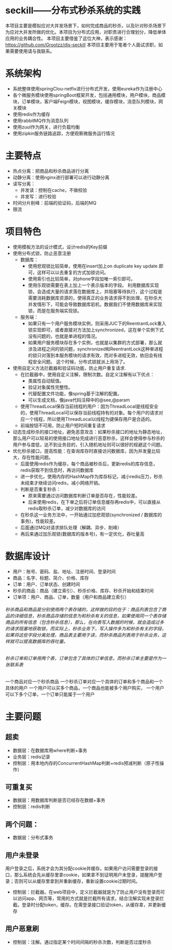 # seckill——分布式秒杀系统的实践
本项目主要是模拟应对大并发场景下，如何完成商品的秒杀，以及针对秒杀场景下为应对大并发所做的优化。本项目为分布式应用，对职责进行合理划分，降低单体应用的业务耦合性。
本项目主要借鉴了这位大神，表示感谢：https://github.com/Grootzz/dis-seckill
本项目主要用于笔者个人面试求职，如果需要使用请与我联系。
# 系统架构
- 系统整体使用springClou-netfix进行分布式开发，使用eureka作为注册中心
- 各个微服务模块使用springBoot框架开发，包括通用模块，用户模块，商品模块，订单模块，客户端Feign模块，视图模块，缓存模块，消息队列模块，网关模块
- 使用redis作为缓存
- 使用rabbitMQ作为消息队列
- 使用zuul作为网关，进行负载均衡
- 使用zipkin服务链路追踪，方便观察微服务运行情况
# 主要特点
- 热点分离：把商品和秒杀商品进行分离
- 动静分离：使用nginx进行部署可以进行动静分离
- 读写分离：
  - 并发读：控制在cache，不做校验
  - 并发写：进行校验
- 时间分片削峰：前端的验证码，后端的MQ
- 限流

# 项目特色
- 使用模板方法的设计模式，设计redis的Key前缀
- 使用分布式锁，防止恶意注册
  - 数据库：
    - 使用悲观锁比较简单，使用在insert加上on duplicate key update 即可，这样可以以去重复的方式加锁访问。
    - 使用索引也比较简单，对phone字段加唯一索引即可。
    - 使用乐观锁需要在表上加上一个表示版本的字段。
    利用数据库实现锁，会造成大量的请求落在数据库上，并阻塞等待执行，这个过程是需要消耗数据库资源的，使得真正的业务请求得不到处理，在秒杀大并发情形下，可能会导致数据库宕机，数据我们不使用数据库来实现锁，而是在服务端实现锁。
  - 服务端：
    - 如果只有一个用户服务模块实例，则采用JUC下的ReentrantLock重入锁实现即可，或者直接对方法加上synchronized，这在单个实例下式没有问题的，也就是单进程的情况。
    - 如果用户服务模块存在多个实例，也就是以集群的方式部署，那么就涉及进程之间的锁问题，synchronized和ReentrantLock这种单进程的锁只对落到本服务模块的请求有效，而对多进程无效，依旧会有线程安全问题。
    这个时候，分布式锁就派上用场了。
- 使用自定义方法拦截器和验证码功能，防止用户重复请求.
  - 在拦截器中，使用自定义注解，限制次数。自定义注解有以下优点：
    - 类属性自动赋值。
    - 验证对象属性完整性。
    - 代替配置文件功能，像spring基于注解的配置。
    - 可以生成文档，像java代码注释中的@see,@param
  - 使用ThreadLocal保存当前线程的用户：因为ThreadLocal是线程安全的，使用ThreadLocal可以保存当前线程持有的对象。每个用户的请求对应一个线程，所以使用ThreadLocal以线程为键保存用户是合适的。
  - 前端按钮不可用，防止用户短时间重复请求
- 动态生成秒杀的接口地址，避免恶意攻击：如果秒杀接口的地址为静态地址，那么用户可以轻易的使用接口地址完成进行恶意秒杀，这样会使得参与秒杀的用户参与度低，达不到业务目的，引入随机地址则可以很好的规避这个问题。
- 优化秒杀接口，提高性能：在查询库存时直接访问数据库，因为并发量比较大，存在性能问题。
  - 后面使用redis作为缓存，每个商品被秒杀后，更新redis的库存信息，redis获取不到信息时，再访问数据库
  - 进一步优化，使用内存的HashMap作为库存标记，减小redis压力，秒杀未结束才继续访问redis，减小网络开销。
  - 判断是否重复秒杀：
    - 原来需要通过访问数据库判断订单是否存在，性能较差。
    - 后来使用redis，在下单之后将订单信息缓存再redis中，可以直接从redis取秒杀订单，减少对数据库的访问
  - 在秒杀这一业务方法中，一开始通过加悲观锁(synchronized / 数据库的事务)，性能较差。
  - 后面通过MQ对请求排队处理（解耦、异步、削峰）
  - 再后来通过加乐观锁(数据库的版本号)，有一定优化，吞吐量高
# 数据库设计
-	用户：账号、密码、盐、地址、注册时间、登录时间
-	商品：名字、标题、简介、价格、库存
-	订单：用户、订单状态、创建时间
-	秒杀的商品：商品（建立索引）、秒杀价格、库存、秒杀开始和结束时间
-	订单项：用户、商品、订单，数量（用户和商品建立索引）

###### 秒杀商品和商品是分别使用两个表存储的，这样做的目的在于：商品列表包含了商品的详细信息，秒杀商品存储的信息为和秒杀有关的信息，如果使用同一个表存储商品的所有信息（包含秒杀信息），那么，在向表写入数据的时候，就会造成过多的请求阻塞地获取锁，而实际上，秒杀业务下，写入操作多为和秒杀有关的字段，如果将这些字段分离处理，商品表主要用于读，而秒杀商品列表用于秒杀业务，这样就可以提高数据库的吞吐量。

###### 秒杀订单和订单用两个表，订单包含了具体的订单信息，而秒杀订单主要是作为一张联系表

一个商品对应一个秒杀商品
一个秒杀订单对应一个具体的订单和多个商品和一个具体的用户
一个用户可以买多个商品，一个商品也能被多个用户购买，
一个用户可以下多个订单，一个订单只能属于一个用户
# 主要问题
## 超卖
- 数据层：在数据库用where判断+事务
- 业务层：redis记录
- 控制层：用本地内存的ConcurrentHashMap判断+redis预减判断（原子性操作）
## 可重复买
- 数据层：用数据库判断是否已经存在数据+事务
- 控制层：redis判断
## 两个问题：
- 数据层：分布式事务
## 用户未登录
用户登录之后，系统才会为其分配cookie并缓存。如果用户访问需要登录的接口，那么系统会先从缓存里拿cookie，如果拿不到证明用户未登录，提醒用户登录；否则可以从缓存里拿到并重新缓存，重新设置cookie过期时间。
- 控制层：拦截器。在web项目中，定义拦截器就是为了防止用户没有登录而可以访问app、网页等，常用的方式就是拦截所有请求，结合注解实现未登录拦截。登录时分配token，缓存。在需登录接口验证token，从缓存拿，并更新缓存
## 用户恶意刷
- 控制层：注解。通过指定某个时间间隔的秒杀次数，判断是否过度秒杀



